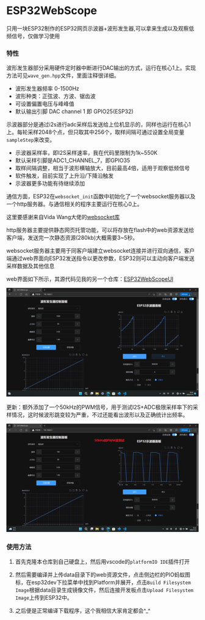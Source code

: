 <!--
 * @文件路径         : \ESP32WebScope\README.md
 * @作者名称         : guohaomeng
 * @文件版本         : V1.0.0
 * @创建日期         : 2022-07-13 22:26:15
 * @简要说明         : 
 * 
 * 版权信息         : 2022 by guohaomeng, All Rights Reserved.
-->
# ESP32WebScope

只用一块ESP32制作的ESP32网页示波器+波形发生器,可以拿来生成以及观察低频信号，仅做学习使用

### 特性

波形发生器部分采用硬件定时器中断进行DAC输出的方式，运行在核心1上。实现方法可见`wave_gen.hpp`文件，里面注释很详细。

- 波形发生器频率 0-1500Hz
- 波形种类：正弦波、方波、锯齿波
- 可设置偏置电压与峰峰值
- 默认输出引脚 DAC channel 1 即 GPIO25(ESP32)

示波器部分是通过i2s进行adc采样后发送给上位机显示的，同样也运行在核心1上。每轮采样2048个点，但只取其中256个，取样间隔可通过设置全局变量`sampleStep`来改变。

- 示波器采样率，即I2S采样速率，我在代码里限制为1k~550K
- 默认采样引脚是ADC1_CHANNEL_7，即GPIO35
- 取样间隔调整，相当于波形横轴放大，目前最高4倍，适用于观察低频信号
- 软件触发，目前实现了上升沿/下降沿触发
- 示波器更多功能有待继续添加

通信方面，ESP32在`websocket_init`函数中初始化了一个websocket服务器以及一个http服务器。与通信相关的程序主要运行在核心0上。

这里要感谢来自Vida Wang大佬的[websocket库](https://github.com/vidalouiswang/Arduino_ESP32_Websocket)

http服务器主要提供静态网页托管功能，可以将存放在flash中的web资源发送给客户端，发送完一次静态资源(280kb)大概需要3~5秒。

websocket服务器主要用于同客户端建立websocket连接并进行双向通信，客户端通过web界面向ESP32发送指令以更改参数，ESP32则可以主动向客户端发送采样数据及其他信息

web界面如下所示，其源代码见我的另一个仓库：[ESP32WebScopeUI](https://guohaomeng.coding.net/public/waveform_recognition/ESP32WebScopeUI/git/files)

![web](./image/152.png)

更新：额外添加了一个50kHz的PWM信号，用于测试I2S+ADC极限采样率下的采样情况，这时候波形跳变较为严重，不过还能看出波形以及正确统计出频率。

![web](./image/153.png)

### 使用方法

1. 首先克隆本仓库到自己硬盘上，然后用vscode的`platformIO IDE`插件打开

2. 然后需要编译并上传data目录下的web资源文件，点击侧边栏的PIO蚂蚁图标，在esp32dev下拉菜单中找到Platform并展开，点击`Build Filesystem Image`根据data目录生成镜像文件，然后连接开发板点击`Upload Filesystem Image`上传到ESP32中。

3. 之后便是正常编译下载程序，这个我相信大家肯定都会^_^
